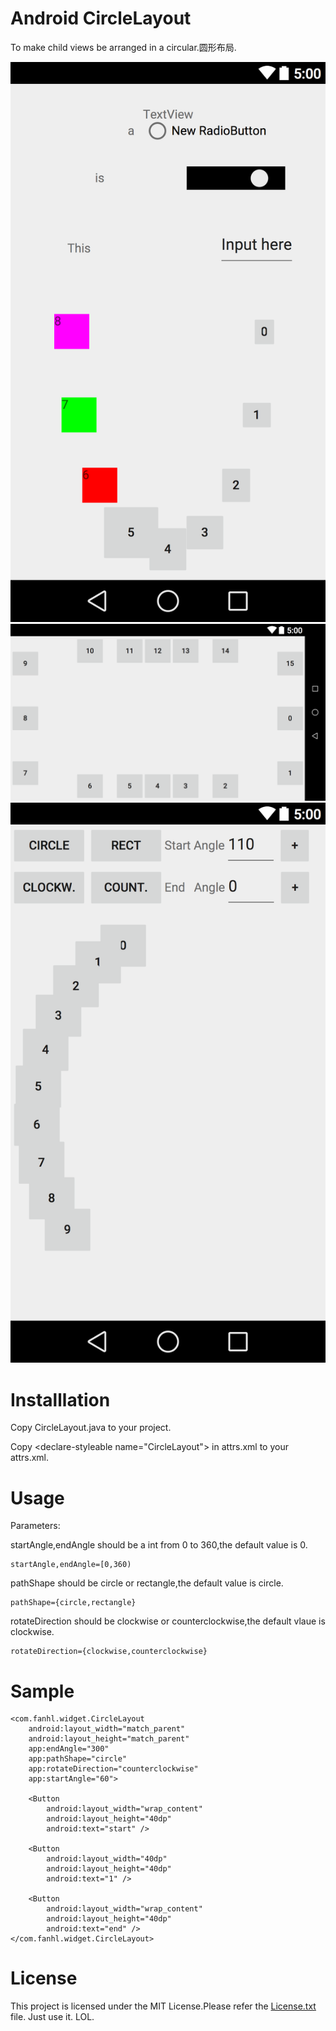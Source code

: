 # Android CircleLayout

To make child views be arranged in a circular.圆形布局.

![circle](/graphics/circle.png)
![rect](/graphics/rect.png)
![custom](/graphics/custom.png)

# Installlation


Copy CircleLayout.java to your project.

Copy \<declare-styleable name="CircleLayout"\> in attrs.xml to your attrs.xml.

# Usage

Parameters:

startAngle,endAngle should be a int from 0 to 360,the default value is 0.

    startAngle,endAngle=[0,360)

pathShape should be circle or rectangle,the default value is circle.

    pathShape={circle,rectangle}

rotateDirection should be clockwise or counterclockwise,the default vlaue is clockwise.

    rotateDirection={clockwise,counterclockwise}

# Sample

    <com.fanhl.widget.CircleLayout
        android:layout_width="match_parent"
        android:layout_height="match_parent"
        app:endAngle="300"
        app:pathShape="circle"
        app:rotateDirection="counterclockwise"
        app:startAngle="60">

        <Button
            android:layout_width="wrap_content"
            android:layout_height="40dp"
            android:text="start" />

        <Button
            android:layout_width="40dp"
            android:layout_height="40dp"
            android:text="1" />

        <Button
            android:layout_width="wrap_content"
            android:layout_height="40dp"
            android:text="end" />
    </com.fanhl.widget.CircleLayout>

# License

This project is licensed under the MIT License.Please refer the [License.txt](/License.txt) file.
Just use it. LOL.